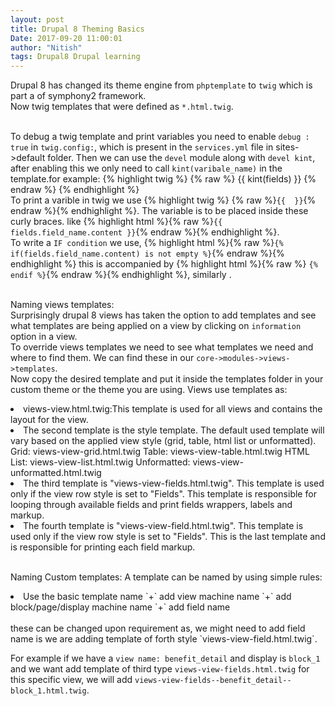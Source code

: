 ```yaml
---
layout: post
title: Drupal 8 Theming Basics
Date: 2017-09-20 11:00:01
author: "Nitish"
tags: Drupal8 Drupal learning
---
```


Drupal 8 has changed its theme engine from `phptemplate` to `twig` which is part a of symphony2 framework.<br />
Now twig templates that were defined as `*.html.twig`.<br /><br />

To debug a twig template and print variables you need to enable `debug : true` in `twig.config:`, which is present
in the `services.yml` file in sites->default folder.
Then we can use the `devel` module along with `devel kint`, after enabling this we only need to
call `kint(varibale_name)`
in the template.for example:
{% highlight twig %}
{% raw %}
  {{ kint(fields) }} {% endraw %}
  {% endhighlight %}
<br />
To print a varible in twig we use {% highlight twig %} {% raw %}`{{  }}`{% endraw %}{% endhighlight %}. The variable is to be placed inside these curly braces.
like {% highlight html %}{% raw %}`{{ fields.field_name.content }}`{% endraw %}{% endhighlight %}.<br />
To write a `IF condition` we use, {% highlight html %}{% raw %}`{% if(fields.field_name.content) is not empty %}`{% endraw %}{% endhighlight %} this is accompanied by {% highlight html %}{% raw %} `{% endif %}`{% endraw %}{% endhighlight %}, similarly .
<br /><br />

Naming views templates: <br />
Surprisingly drupal 8 views has taken the option to add templates and see what templates are being applied on a view by clicking on `information` option in a view.<br />
To override views templates we need to see what templates we need and where to find them.
We can find these in our `core->modules->views->templates`.<br />
Now copy the desired template and put it inside the templates folder in your custom theme or the theme you are using. Views use templates as:
<li>views-view.html.twig:This template is used for all views and contains the layout for the view.</li>
<li>The second template is the style template. The default used template will vary based on the applied view style (grid, table, html list or unformatted).
Grid: views-view-grid.html.twig
Table: views-view-table.html.twig
HTML List: views-view-list.html.twig
Unformatted: views-view-unformatted.html.twig</li>
<li>The third template is "views-view-fields.html.twig". This template is used only if the view row style is set to "Fields". This template is responsible for looping through available fields and print fields wrappers, labels and markup.</li>
<li>The fourth template is "views-view-field.html.twig". This template is used only if the view row style is set to "Fields". This is the last template and is responsible for printing each field markup.</li>
<br />

Naming Custom templates:
A template can be named by using simple rules:
<li>Use the basic template name `+` add view machine name `+` add block/page/display machine name `+` add field name</li> <br />
these can be changed upon requirement as, we might need to add field name is we are adding template of forth style `views-view-field.html.twig`. <br />

For example if we have a `view name: benefit_detail` and display is `block_1` and we want add template of third type `views-view-fields.html.twig` for this specific view, we will add
`views-view-fields--benefit_detail--block_1.html.twig`.

<br />
